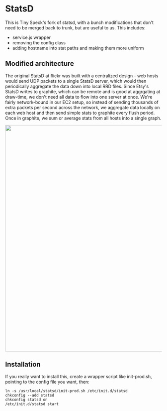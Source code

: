 StatsD
======

This is Tiny Speck's fork of statsd, with a bunch modifications that don't need to be merged back to trunk, but are useful to us. This includes:

* service.js wrapper
* removing the config class
* adding hostname into stat paths and making them more uniform


Modified architecture
---------------------

The original StatsD at flickr was built with a centralized design - web hosts would send UDP packets to a single StatsD server, which would then periodically aggregate the data down into 
local RRD files. Since Etsy's StatsD writes to graphite, which can be remote and is good at aggrgating at draw-time, we don't need all data to flow into one server at once. We're fairly 
network-bound in our EC2 setup, so instead of sending thousands of extra packets per second across the network, we aggregate data locally on each web host and then send simple stats to 
graphite every flush period. Once in graphite, we sum or average stats from all hosts into a single graph.

<img src="http://www.iamcal.com/images/statsd_arch.png" width="625" height="727" />


Installation
------------

If you really want to install this, create a wrapper script like init-prod.sh, pointing to the config file you want, then:

    ln -s /usr/local/statsd/init-prod.sh /etc/init.d/statsd
    chkconfig --add statsd
    chkconfig statsd on
    /etc/init.d/statsd start
